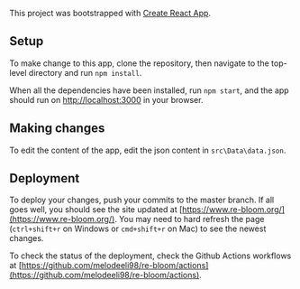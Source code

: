 This project was bootstrapped with [Create React App](https://github.com/facebook/create-react-app).

## Setup

To make change to this app, clone the repository, then navigate to the top-level directory and run `npm install`.

When all the dependencies have been installed, run `npm start`, and the app should run on [http://localhost:3000](http://localhost:3000) in your browser.

## Making changes

To edit the content of the app, edit the json content in `src\Data\data.json`.

## Deployment

To deploy your changes, push your commits to the master branch. If all goes well, you should see the site updated at [https://www.re-bloom.org/](https://www.re-bloom.org/). You may need to hard refresh the page (`ctrl+shift+r` on Windows or `cmd+shift+r` on Mac) to see the newest changes.

To check the status of the deployment, check the Github Actions workflows at [https://github.com/melodeeli98/re-bloom/actions](https://github.com/melodeeli98/re-bloom/actions).
